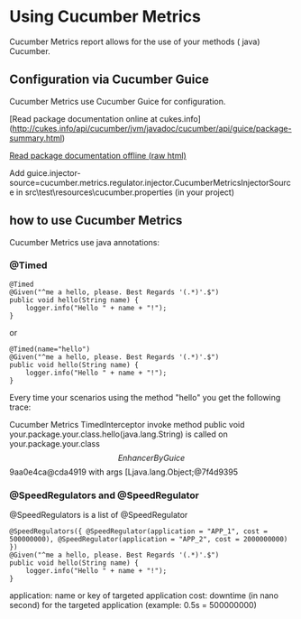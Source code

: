 # Using Cucumber Metrics

Cucumber Metrics report allows for the use of your methods ( java) Cucumber.

## Configuration via Cucumber Guice

Cucumber Metrics use Cucumber Guice for configuration.

[Read package documentation online at cukes.info]
(http://cukes.info/api/cucumber/jvm/javadoc/cucumber/api/guice/package-summary.html) 

[Read package documentation offline (raw html)](src/main/java/cucumber/api/guice/package.html)

Add guice.injector-source=cucumber.metrics.regulator.injector.CucumberMetricsInjectorSource in src\test\resources\cucumber.properties (in your project)

## how to use Cucumber Metrics

Cucumber Metrics use java annotations:

### @Timed

    @Timed
    @Given("^me a hello, please. Best Regards '(.*)'.$")
    public void hello(String name) {
        logger.info("Hello " + name + "!");
    }

or

    @Timed(name="hello")
    @Given("^me a hello, please. Best Regards '(.*)'.$")
    public void hello(String name) {
        logger.info("Hello " + name + "!");
    }

Every time your scenarios using the method "hello" you get the following trace:

Cucumber Metrics TimedInterceptor invoke method public void your.package.your.class.hello(java.lang.String) is called on your.package.your.class$$EnhancerByGuice$$9aa0e4ca@cda4919 with args [Ljava.lang.Object;@7f4d9395

### @SpeedRegulators and @SpeedRegulator

@SpeedRegulators is a list of @SpeedRegulator

    @SpeedRegulators({ @SpeedRegulator(application = "APP_1", cost = 500000000), @SpeedRegulator(application = "APP_2", cost = 2000000000) })
    @Given("^me a hello, please. Best Regards '(.*)'.$")
    public void hello(String name) {
        logger.info("Hello " + name + "!");
    }

application: name or key of targeted application
cost: downtime (in nano second) for the targeted application (example: 0.5s = 500000000)
